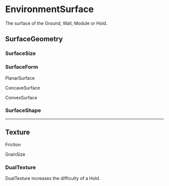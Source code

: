 # EnvironmentSurface

The surface of the Ground, Wall, Module or Hold.

## SurfaceGeometry

### SurfaceSize

### SurfaceForm

PlanarSurface

ConcaveSurface

ConvexSurface


### SurfaceShape

---

## Texture

Friction

GrainSize



### DualTexture

DualTexture increases the difficulty of a Hold. 